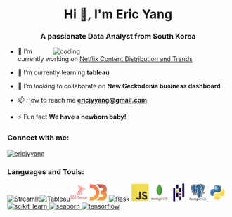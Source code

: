 <h1 align="center">Hi 👋, I'm Eric Yang</h1>
<h3 align="center">A passionate Data Analyst from South Korea</h3>
<img align='right' alt='coding' width='400' src='https://gifdb.com/images/file/animated-chock-coding-c78f6elj32sfoi8q.gif'>

- 🔭 I’m currently working on [Netflix Content Distribution and Trends](https://github.com/ericyang91/Netflix_Content_Distribution_and_Trends)

- 🌱 I’m currently learning **tableau**

- 👯 I’m looking to collaborate on **New Geckodonia business dashboard**

- 📫 How to reach me **ericjyyang@gmail.com**

- ⚡ Fun fact **We have a newborn baby!**

<h3 align="left">Connect with me:</h3>
<p align="left">
<a href="https://linkedin.com/in/ericjyyang" target="blank"><img align="center" src="https://raw.githubusercontent.com/rahuldkjain/github-profile-readme-generator/master/src/images/icons/Social/linked-in-alt.svg" alt="ericjyyang" height="30" width="40" /></a>
</p>

<h3 align="left">Languages and Tools:</h3>
<p align="left"> <a href="https://streamlit.io/" target="_blank" rel="noreferrer"><img src="https://avatars.githubusercontent.com/u/45109972?s=400&v=4" alt="Streamlit" width="40" height="40"/></a><a href="https://www.tableau.com/" target="_blank" rel="noreferrer"><img src="https://cdn.worldvectorlogo.com/logos/tableau-software.svg" alt="Tableau" width="40" height="40"/></a><a href="https://powerbi.microsoft.com/" target="_blank" rel="noreferrer"><img src="https://raw.githubusercontent.com/devicons/devicon/master/icons/microsoftsqlserver/microsoftsqlserver-plain-wordmark.svg" alt="Microsoft SQL Server" width="40" height="40"/></a><a href="https://d3js.org/" target="_blank" rel="noreferrer"> <img 
src="https://raw.githubusercontent.com/devicons/devicon/master/icons/d3js/d3js-original.svg" alt="d3js" width="40" height="40"/> </a> <a href="https://flask.palletsprojects.com/" target="_blank" rel="noreferrer"> <img src="https://www.vectorlogo.zone/logos/pocoo_flask/pocoo_flask-icon.svg" alt="flask" width="40" height="40"/> </a> <a href="https://developer.mozilla.org/en-US/docs/Web/JavaScript" target="_blank" rel="noreferrer"> <img src="https://raw.githubusercontent.com/devicons/devicon/master/icons/javascript/javascript-original.svg" alt="javascript" width="40" height="40"/> </a> <a href="https://www.mongodb.com/" target="_blank" rel="noreferrer"> <img src="https://raw.githubusercontent.com/devicons/devicon/master/icons/mongodb/mongodb-original-wordmark.svg" alt="mongodb" width="40" height="40"/> </a> <a href="https://pandas.pydata.org/" target="_blank" rel="noreferrer"> <img src="https://raw.githubusercontent.com/devicons/devicon/2ae2a900d2f041da66e950e4d48052658d850630/icons/pandas/pandas-original.svg" alt="pandas" width="40" height="40"/> </a> <a href="https://www.postgresql.org" target="_blank" rel="noreferrer"> <img src="https://raw.githubusercontent.com/devicons/devicon/master/icons/postgresql/postgresql-original-wordmark.svg" alt="postgresql" width="40" height="40"/> </a> <a href="https://www.python.org" target="_blank" rel="noreferrer"> <img src="https://raw.githubusercontent.com/devicons/devicon/master/icons/python/python-original.svg" alt="python" width="40" height="40"/> </a> <a href="https://scikit-learn.org/" target="_blank" rel="noreferrer"> <img src="https://upload.wikimedia.org/wikipedia/commons/0/05/Scikit_learn_logo_small.svg" alt="scikit_learn" width="40" height="40"/> </a> <a href="https://seaborn.pydata.org/" target="_blank" rel="noreferrer"> <img src="https://seaborn.pydata.org/_images/logo-mark-lightbg.svg" alt="seaborn" width="40" height="40"/> </a> <a href="https://www.tensorflow.org" target="_blank" rel="noreferrer"> <img src="https://www.vectorlogo.zone/logos/tensorflow/tensorflow-icon.svg" alt="tensorflow" width="40" height="40"/> </a> </p>
